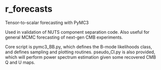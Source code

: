 # r_forecasts
Tensor-to-scalar forecasting with PyMC3

Used in validation of NUTS component separation code. Also useful for general MCMC forecasting of next-gen CMB experiments.

Core script is pymc3_BB.py, which defines the B-mode likelihoods class, and defines sampling and plotting routines. pseudo_Cl.py is also provided, which will perform power spectrum estimation given some recovered CMB Q and U maps. 
